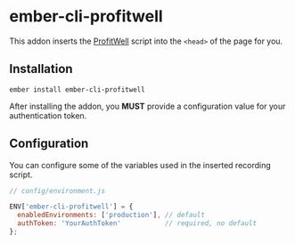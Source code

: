 # ember-cli-profitwell

This addon inserts the [ProfitWell][profit-well] script into the
`<head>` of the page for you.

## Installation

```
ember install ember-cli-profitwell
```

After installing the addon, you **MUST** provide a configuration value for your
authentication token.

## Configuration

You can configure some of the variables used in the inserted recording script.

```javascript
// config/environment.js

ENV['ember-cli-profitwell'] = {
  enabledEnvironments: ['production'], // default
  authToken: 'YourAuthToken'           // required, no default
};
```

[profit-well]: https://www.profitwell.com
